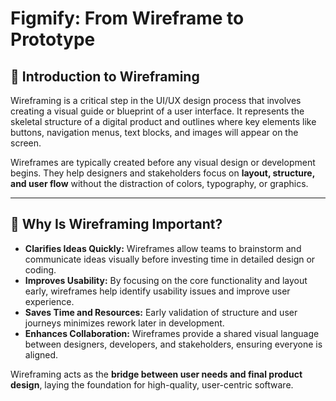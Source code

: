 # Figmify: From Wireframe to Prototype

## 📌 Introduction to Wireframing

Wireframing is a critical step in the UI/UX design process that involves creating a visual guide or blueprint of a user interface. It represents the skeletal structure of a digital product and outlines where key elements like buttons, navigation menus, text blocks, and images will appear on the screen.

Wireframes are typically created before any visual design or development begins. They help designers and stakeholders focus on **layout, structure, and user flow** without the distraction of colors, typography, or graphics.

---

## 🎯 Why Is Wireframing Important?

- **Clarifies Ideas Quickly:** Wireframes allow teams to brainstorm and communicate ideas visually before investing time in detailed design or coding.
- **Improves Usability:** By focusing on the core functionality and layout early, wireframes help identify usability issues and improve user experience.
- **Saves Time and Resources:** Early validation of structure and user journeys minimizes rework later in development.
- **Enhances Collaboration:** Wireframes provide a shared visual language between designers, developers, and stakeholders, ensuring everyone is aligned.

Wireframing acts as the **bridge between user needs and final product design**, laying the foundation for high-quality, user-centric software.
